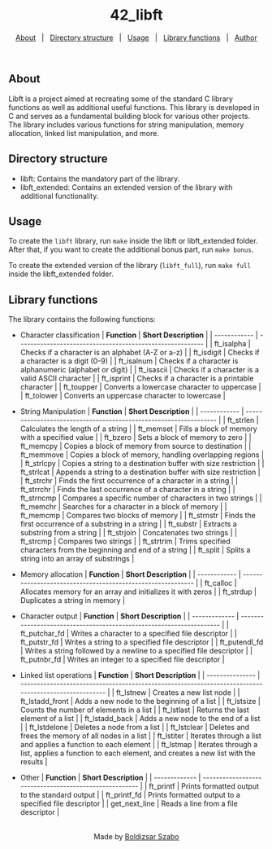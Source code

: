 <h1 align="center">42_libft</h1>

<p align="center">
  <a href="#about">About</a> &#xa0; | &#xa0; 
  <a href="#directory-structure">Directory structure</a> &#xa0; | &#xa0;
  <a href="#usage">Usage</a> &#xa0; | &#xa0;
  <a href="#library-functions">Library functions</a> &#xa0; | &#xa0;
  <a href="https://github.com/Szabold1" target="_blank">Author</a>
</p>

<br>

## About

Libft is a project aimed at recreating some of the standard C library functions as well as additional useful functions. This library is developed in C and serves as a fundamental building block for various other projects. The library includes various functions for string manipulation, memory allocation, linked list manipulation, and more.

## Directory structure

- libft: Contains the mandatory part of the library.
- libft_extended: Contains an extended version of the library with additional functionality.

## Usage

To create the `libft` library, run `make` inside the libft or libft_extended folder.
After that, if you want to create the additional bonus part, run `make bonus`.

To create the extended version of the library (`libft_full`), run `make full` inside the libft_extended folder.

## Library functions

The library contains the following functions:

- Character classification
| **Function** | **Short Description**                                     |
| ------------ | --------------------------------------------------------- |
| ft_isalpha   | Checks if a character is an alphabet (A-Z or a-z)         |
| ft_isdigit   | Checks if a character is a digit (0-9)                    |
| ft_isalnum   | Checks if a character is alphanumeric (alphabet or digit) |
| ft_isascii   | Checks if a character is a valid ASCII character          |
| ft_isprint   | Checks if a character is a printable character            |
| ft_toupper   | Converts a lowercase character to uppercase               |
| ft_tolower   | Converts an uppercase character to lowercase              |


- String Manipulation
| **Function** | **Short Description**                                             |
| ------------ | ----------------------------------------------------------------- |
| ft_strlen    | Calculates the length of a string                                 |
| ft_memset    | Fills a block of memory with a specified value                    |
| ft_bzero     | Sets a block of memory to zero                                    |
| ft_memcpy    | Copies a block of memory from source to destination               |
| ft_memmove   | Copies a block of memory, handling overlapping regions            |
| ft_strlcpy   | Copies a string to a destination buffer with size restriction     |
| ft_strlcat   | Appends a string to a destination buffer with size restriction    |
| ft_strchr    | Finds the first occurrence of a character in a string             |
| ft_strrchr   | Finds the last occurrence of a character in a string              |
| ft_strncmp   | Compares a specific number of characters in two strings           |
| ft_memchr    | Searches for a character in a block of memory                     |
| ft_memcmp    | Compares two blocks of memory                                     |
| ft_strnstr   | Finds the first occurrence of a substring in a string             |
| ft_substr    | Extracts a substring from a string                                |
| ft_strjoin   | Concatenates two strings                                          |
| ft_strcmp    | Compares two strings                                              |
| ft_strtrim   | Trims specified characters from the beginning and end of a string |
| ft_split     | Splits a string into an array of substrings                       |


- Memory allocation
| **Function** | **Short Description**                                       |
| ------------ | ----------------------------------------------------------- |
| ft_calloc    | Allocates memory for an array and initializes it with zeros |
| ft_strdup    | Duplicates a string in memory                               |


- Character output
| **Function**  | **Short Description**                                                |
| ------------- | -------------------------------------------------------------------- |
| ft_putchar_fd | Writes a character to a specified file descriptor                    |
| ft_putstr_fd  | Writes a string to a specified file descriptor                       |
| ft_putendl_fd | Writes a string followed by a newline to a specified file descriptor |
| ft_putnbr_fd  | Writes an integer to a specified file descriptor                     |


- Linked list operations
| **Function**    | **Short Description**                                                                                |
| --------------- | ---------------------------------------------------------------------------------------------------- |
| ft_lstnew       | Creates a new list node                                                                              |
| ft_lstadd_front | Adds a new node to the beginning of a list                                                           |
| ft_lstsize      | Counts the number of elements in a list                                                              |
| ft_lstlast      | Returns the last element of a list                                                                   |
| ft_lstadd_back  | Adds a new node to the end of a list                                                                 |
| ft_lstdelone    | Deletes a node from a list                                                                           |
| ft_lstclear     | Deletes and frees the memory of all nodes in a list                                                  |
| ft_lstiter      | Iterates through a list and applies a function to each element                                       |
| ft_lstmap       | Iterates through a list, applies a function to each element, and creates a new list with the results |


- Other
| **Function**  | **Short Description**                                  |
| ------------- | ------------------------------------------------------ |
| ft_printf     | Prints formatted output to the standard output         |
| ft_printf_fd  | Prints formatted output to a specified file descriptor |
| get_next_line | Reads a line from a file descriptor                    |

<br>

<div align="center">
  Made by <a href="https://github.com/Szabold1" target="_blank">Boldizsar Szabo</a>
</div>
